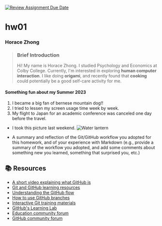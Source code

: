 [![Review Assignment Due Date](https://classroom.github.com/assets/deadline-readme-button-24ddc0f5d75046c5622901739e7c5dd533143b0c8e959d652212380cedb1ea36.svg)](https://classroom.github.com/a/bEPlIkIB)
# hw01

### Horace Zhong
> ### Brief Introduction
> Hi! My name is Horace Zhong. I studied Psychology and Economics at Colby College. Currently, I'm interested in exploring **human computer interaction**. I like doing **origami**, and recently found that **cooking** could potentially be a good self-care activity for me. 

#### Something fun about my Summer 2023
1. I became a big fan of bernese mountain dog!!
2. I tried to lessen my screen usage time week by week.
3. My flight to Japan for an academic conference was canceled one day before the travel. 

* I took this picture last weekend. 
    ![Water lantern](/MACS30111/hw00-HzSeaski/IMG_8333.jpg)

* A summary and reflection of the Git/GitHub workflow you adopted for this homework, and of your experience with Markdown (e.g., provide a summary of the workflow you adopted, and add some comments about something new you learned, something that surprised you, etc.)



## 📚  Resources 
* [A short video explaining what GitHub is](https://www.youtube.com/watch?v=w3jLJU7DT5E&feature=youtu.be) 
* [Git and GitHub learning resources](https://docs.github.com/en/github/getting-started-with-github/git-and-github-learning-resources) 
* [Understanding the GitHub flow](https://guides.github.com/introduction/flow/)
* [How to use GitHub branches](https://www.youtube.com/watch?v=H5GJfcp3p4Q&feature=youtu.be)
* [Interactive Git training materials](https://githubtraining.github.io/training-manual/#/01_getting_ready_for_class)
* [GitHub's Learning Lab](https://lab.github.com/)
* [Education community forum](https://education.github.community/)
* [GitHub community forum](https://github.community/)
